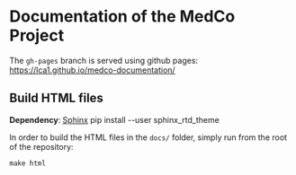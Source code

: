 # Documentation of the MedCo Project
The `gh-pages` branch is served using github pages: 
https://lca1.github.io/medco-documentation/

## Build HTML files
**Dependency**: [Sphinx](http://sphinx-doc.org/)
pip install --user sphinx_rtd_theme

In order to build the HTML files in the `docs/` folder, 
simply run from the root of the repository:
```
make html
```

